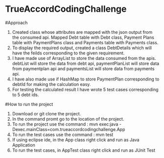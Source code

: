 # TrueAccordCodingChallenge

#Approach
1. Created class whose attributes are mapped with the json output from the consumed api. Mapped Debt table with Debt class,
   Payment Plans table with PaymentPlans class and Payments table with Payments class.
2. To display the required output, created a class DebtDetails which will have the feilds corresponding to the given requirement.
3. I have made use of ArrayList to store the data consumed from the apis. debtList will store the data from debt api, 
   paymentPlanList will store data from paymentplan api and paymentsList will store data from payments api.
4. I have also made use if HashMap to store PaymentPlan corresponding to debtId for making the calculation easy.
5. For testing the calculated result I have wrote 5 test cases corresponding to 5 debt ids.

#How to run the project
1. Download or git clone the project.
2. In the command promt go to the location of the project. 
3. To run the project use the command :  mvn exec:java -Dexec.mainClass=com.trueaccordcodingchallenge.App
4. To run the test cases use the command :  mvn test
5. If using eclipse ide, in the App class right click and run as Java Application
6. To run the test cases, in AppTest class right click and run as JUnit Test

